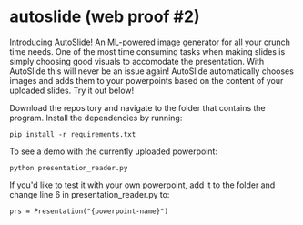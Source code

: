 # autoslide (web proof #2)

Introducing AutoSlide! An ML-powered image generator for all your crunch time needs. One of the most time consuming tasks when making slides is simply choosing good visuals to accomodate the presentation. With AutoSlide this will never be an issue again!  AutoSlide automatically chooses images and adds them to your powerpoints based on the content of your uploaded slides. Try it out below!

Download the repository and navigate to the folder that contains the program. Install the dependencies by running:
```
pip install -r requirements.txt
```

To see a demo with the currently uploaded powerpoint:
```
python presentation_reader.py
```

If you'd like to test it with your own powerpoint, add it to the folder and change line 6 in presentation_reader.py to:
```
prs = Presentation("{powerpoint-name}")
```


